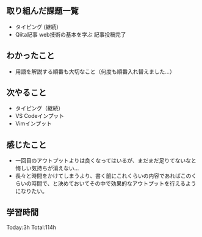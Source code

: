 ## 取り組んだ課題一覧
- タイピング (継続）
- Qiita記事 web技術の基本を学ぶ 記事投稿完了

## わかったこと
- 用語を解説する順番も大切なこと（何度も順番入れ替えました…）

## 次やること
- タイピング（継続）
- VS Codeインプット
- Vimインプット

## 感じたこと
- 一回目のアウトプットよりは良くなってはいるが、まだまだ足りてないなと悔しい気持ちが消えない…
- 長々と時間をかけてしまうより、書く前にこれくらいの内容であればこのくらいの時間で、と決めておいてその中で効果的なアウトプットを行えるようになりたい。

## 学習時間
Today:3h
Total:114h

